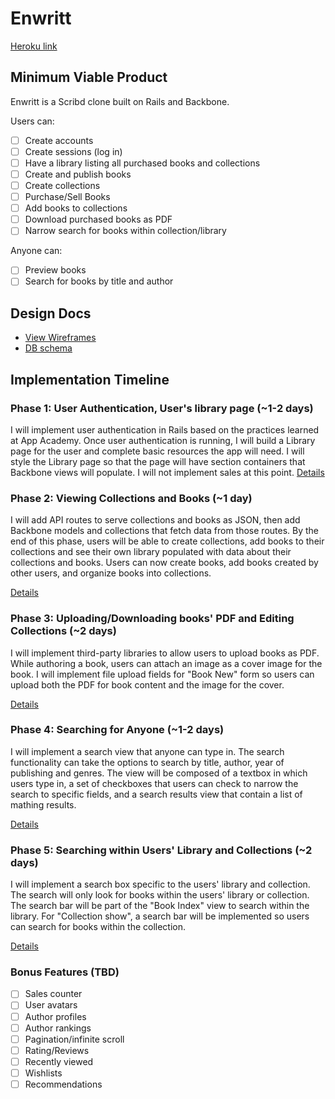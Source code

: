 # Enwritt

[Heroku link](http://enwritt.herokuapp.com)

## Minimum Viable Product
Enwritt is a Scribd clone built on Rails and Backbone.
<!-- This is a Markdown checklist. Use it to keep track of your progress! -->
Users can:
- [ ] Create accounts
- [ ] Create sessions (log in)
- [ ] Have a library listing all purchased books and collections
- [ ] Create and publish books
- [ ] Create collections
- [ ] Purchase/Sell Books
- [ ] Add books to collections
- [ ] Download purchased books as PDF
- [ ] Narrow search for books within collection/library

Anyone can:
- [ ] Preview books
- [ ] Search for books by title and author

## Design Docs
* [View Wireframes][views]
* [DB schema][schema]

[views]: ./docs/views.md
[schema]: ./docs/schema.md

## Implementation Timeline

### Phase 1: User Authentication, User's library page (~1-2 days)
I will implement user authentication in Rails based on the practices learned at
App Academy. Once user authentication is running, I will build a Library page
for the user and complete basic resources the app will need. I will style the
Library page so that the page will have section containers that Backbone views
will populate. I will not implement sales at this point.
[Details][phase-one]

### Phase 2: Viewing Collections and Books (~1 day)
I will add API routes to serve collections and books as JSON, then add Backbone
models and collections that fetch data from those routes. By the end of this
phase, users will be able to create collections, add books to their collections
and see their own library populated with data about their collections and
books. Users can now create books, add books created by other users, and
organize books into collections.

[Details][phase-two]

### Phase 3: Uploading/Downloading books' PDF and Editing Collections (~2 days)
I will implement third-party libraries to allow users to upload books as PDF.
While authoring a book, users can attach an image as a cover image for the book.
I will implement file upload fields for "Book New" form so users can upload both
the PDF for book content and the image for the cover.

[Details][phase-three]

### Phase 4: Searching for Anyone (~1-2 days)
I will implement a search view that anyone can type in. The search functionality
can take the options to search by title, author, year of publishing and genres.
The view will be composed of a textbox in which users type in, a set of
checkboxes that users can check to narrow the search to specific fields, and a
search results view that contain a list of mathing results.  

[Details][phase-four]

### Phase 5: Searching within Users' Library and Collections (~2 days)
I will implement a search box specific to the users' library and collection. The
search will only look for books within the users' library or collection. The
search bar will be part of the "Book Index" view to search within the library.
For "Collection show", a search bar will be implemented so users can search for
books within the collection.

[Details][phase-five]

### Bonus Features (TBD)
- [ ] Sales counter
- [ ] User avatars
- [ ] Author profiles
- [ ] Author rankings
- [ ] Pagination/infinite scroll
- [ ] Rating/Reviews
- [ ] Recently viewed
- [ ] Wishlists
- [ ] Recommendations

[phase-one]: ./docs/phases/phase1.md
[phase-two]: ./docs/phases/phase2.md
[phase-three]: ./docs/phases/phase3.md
[phase-four]: ./docs/phases/phase4.md
[phase-five]: ./docs/phases/phase5.md
